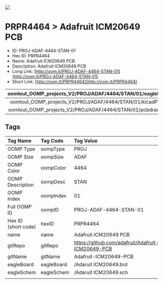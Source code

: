 


  
![][im]
# PRPR4464 > Adafruit ICM20649 PCB

- ID: PROJ-ADAF-4464-STAN-01
- Hex ID: PRPR4464
- Name: Adafruit ICM20649 PCB
- Description: Adafruit ICM20649 PCB
- Long Link: [http://oom.lt/PROJ-ADAF-4464-STAN-01](http://oom.lt/PROJ-ADAF-4464-STAN-01)
- Short Link: [http://oom.lt/PRPR4464](http://oom.lt/PRPR4464)
  

|oomlout_OOMP_projects_V2/PROJ/ADAF/4464/STAN/01/eagleImage.png|oomlout_OOMP_projects_V2/PROJ/ADAF/4464/STAN/01/eagleSchemImage.png|oomlout_OOMP_projects_V2/PROJ/ADAF/4464/STAN/01/kicadPcb3dFront.png|oomlout_OOMP_projects_V2/PROJ/ADAF/4464/STAN/01/kicadPcb3dBack.png|
| :---: | :---: | :---: | :---: |
|oomlout_OOMP_projects_V2/PROJ/ADAF/4464/STAN/01/kicadPcb3d.png|oomlout_OOMP_projects_V2/PROJ/ADAF/4464/STAN/01/bomBack.png|oomlout_OOMP_projects_V2/PROJ/ADAF/4464/STAN/01/bomFront.png|oomlout_OOMP_projects_V2/PROJ/ADAF/4464/STAN/01/pcbdraw.svg|
|oomlout_OOMP_projects_V2/PROJ/ADAF/4464/STAN/01/pcbdrawBack.svg||||

## Tags
  

|Tag Name|Tag Code|Tag Value|
| :--- | :--- | :--- |
|OOMP Type|oompType|PROJ|
|OOMP Size|oompSize|ADAF|
|OOMP Color|oompColor|4464|
|OOMP Description|oompDesc|STAN|
|OOMP Index|oompIndex|01|
|Full OOMP ID|oompID|PROJ-ADAF-4464-STAN-01|
|Hex ID (short code)|hexID|PRPR4464|
|name|name|Adafruit ICM20649 PCB|
|gitRepo|gitRepo|https://github.com/adafruit/Adafruit-ICM20649-PCB|
|gitName|gitName|Adafruit-ICM20649-PCB|
|eagleBoard|eagleBoard|/Adaruit ICM20649.brd|
|eagleSchem|eagleSchem|/Adaruit ICM20649.sch|
||||



[im]: PROJ/ADAF/4464/STAN/01/kicadPcb3d_450.png
